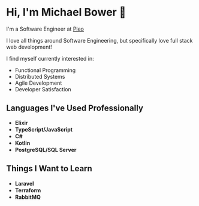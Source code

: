 # Hi, I'm Michael Bower 👋

I'm a Software Engineer at [Pleo](https://pleo.io/en) 

I love all things around Software Engineering, but specifically love full stack web development!

I find myself currently interested in:
- Functional Programming
- Distributed Systems
- Agile Development
- Developer Satisfaction

## Languages I've Used Professionally

- **Elixir** <img src="https://i2.wp.com/blog.mi.hdm-stuttgart.de/wp-content/uploads/2016/06/elixir-flame.png?ssl=1" width="10"> 
- **TypeScript/JavaScript** <img src="https://upload.wikimedia.org/wikipedia/commons/thumb/4/4c/Typescript_logo_2020.svg/2048px-Typescript_logo_2020.svg.png" width="15">  
- **C#**  <img src="https://images.ctfassets.net/23aumh6u8s0i/1IKVNqiLhNURzZXp652sEu/4379cfba19f0e19873af6074d3017f70/csharp" width="15">
- **Kotlin** <img src="https://sdtimes.com/wp-content/uploads/2018/02/pCfEzr6L_400x400.png" width="15">
- **PostgreSQL/SQL Server** <img src="https://upload.wikimedia.org/wikipedia/commons/thumb/2/29/Postgresql_elephant.svg/1200px-Postgresql_elephant.svg.png" width="15">

## Things I Want to Learn

- **Laravel** <img src="https://laravel.com/img/logomark.min.svg" width="15">
- **Terraform** <img src="https://ms-devlabs.gallerycdn.vsassets.io/extensions/ms-devlabs/custom-terraform-tasks/0.1.10/1622040076765/Microsoft.VisualStudio.Services.Icons.Default" width="15">
- **RabbitMQ** <img src="https://assets.zabbix.com/img/brands/rabbitmq.svg" width="15">
